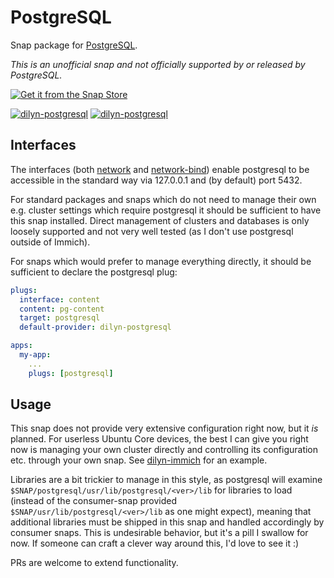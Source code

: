 # PostgreSQL

Snap package for [PostgreSQL](https://www.postgresql.org/).

*This is an unofficial snap and not officially supported by or released by PostgreSQL.*

[![Get it from the Snap Store](https://snapcraft.io/en/dark/install.svg)](https://snapcraft.io/dilyn-postgresql)

[![dilyn-postgresql](https://snapcraft.io/dilyn-postgresql/badge.svg)](https://snapcraft.io/dilyn-postgresql)
[![dilyn-postgresql](https://snapcraft.io/dilyn-postgresql/trending.svg?name=0)](https://snapcraft.io/dilyn-postgresql)

## Interfaces

The interfaces (both [network](https://snapcraft.io/docs/network-interface) and
[network-bind](https://snapcraft.io/docs/network-bind-interface)) enable
postgresql to be accessible in the standard way via 127.0.0.1 and (by
default) port 5432.

For standard packages and snaps which do not need to manage their own e.g.
cluster settings which require postgresql it should be sufficient to have this
snap installed. Direct management of clusters and databases is only loosely
supported and not very well tested (as I don't use postgresql outside of
Immich).

For snaps which would prefer to manage everything directly, it should be
sufficient to declare the postgresql plug:

```yaml
plugs:
  interface: content
  content: pg-content
  target: postgresql
  default-provider: dilyn-postgresql

apps:
  my-app:
    ...
    plugs: [postgresql]
```

## Usage

This snap does not provide very extensive configuration right now, but it *is*
planned. For userless Ubuntu Core devices, the best I can give you right now
is managing your own cluster directly and controlling its configuration etc.
through your own snap. See [dilyn-immich](../immich) for an example.

Libraries are a bit trickier to manage in this style, as postgresql will examine
`$SNAP/postgresql/usr/lib/postgresql/<ver>/lib` for libraries to load (instead
of the consumer-snap provided `$SNAP/usr/lib/postgresql/<ver>/lib` as one might
expect), meaning that additional libraries must be shipped in this snap and
handled accordingly by consumer snaps. This is undesirable behavior, but it's a
pill I swallow for now. If someone can craft a clever way around this, I'd love
to see it :)

PRs are welcome to extend functionality.
